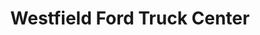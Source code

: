 ---
title: "Westfield Ford Truck Center"
url: /countryside/westfield-ford-truck-center/
shop: Autowerkstatt
---